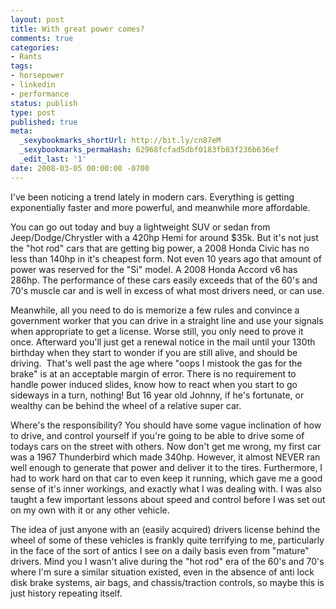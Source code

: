 ```yaml
---
layout: post
title: With great power comes?
comments: true
categories:
- Rants
tags:
- horsepower
- linkedin
- performance
status: publish
type: post
published: true
meta:
  _sexybookmarks_shortUrl: http://bit.ly/cn87eM
  _sexybookmarks_permaHash: 62968fcfad5dbf0183fb83f236b636ef
  _edit_last: '1'
date: 2008-03-05 00:00:00 -0700
---
```

I've been noticing a trend lately in modern cars.  Everything is getting exponentially faster and more powerful, and meanwhile more affordable.

You can go out today and buy a lightweight SUV or sedan from Jeep/Dodge/Chrystler with a 420hp Hemi for around $35k.  But it's not just the "hot rod" cars that are getting big power, a 2008 Honda Civic has no less than 140hp in it's cheapest form.  Not even 10 years ago that amount of power was reserved for the "Si" model.  A 2008 Honda Accord v6 has 286hp.  The performance of these cars easily exceeds that of the 60's and 70's muscle car and is well in excess of what most drivers need, or can use.

Meanwhile, all you need to do is memorize a few rules and convince a government worker that you can drive in a straight line and use your signals when appropriate to get a license.  Worse still, you only need to prove it once.  Afterward you'll just get a renewal notice in the mail until your 130th birthday when they start to wonder if you are still alive, and should be driving.  That's well past the age where "oops I mistook the gas for the brake" is at an acceptable margin of error.  There is no requirement to handle power induced slides, know how to react when you start to go sideways in a turn, nothing!  But 16 year old Johnny, if he's fortunate, or wealthy can be behind the wheel of a relative super car.

Where's the responsibility?  You should have some vague inclination of how to drive, and control yourself if you're going to be able to drive some of todays cars on the street with others.  Now don't get me wrong, my first car was a 1967 Thunderbird which made 340hp.  However, it almost NEVER ran well enough to generate that power and deliver it to the tires.  Furthermore, I had to work hard on that car to even keep it running, which gave me a good sense of it's inner workings, and exactly what I was dealing with.  I was also taught a few important lessons about speed and control before I was set out on my own with it or any other vehicle.

The idea of just anyone with an (easily acquired) drivers license behind the wheel of some of these vehicles is frankly quite terrifying to me, particularly in the face of the sort of antics I see on a daily basis even from "mature" drivers.  Mind you I wasn't alive during the "hot rod" era of the 60's and 70's where I'm sure a similar situation existed, even in the absence of anti lock disk brake systems, air bags, and chassis/traction controls, so maybe this is just history repeating itself.
